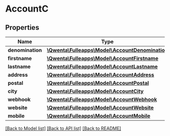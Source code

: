 # AccountC

## Properties
Name | Type | Description | Notes
------------ | ------------- | ------------- | -------------
**denomination** | [**\Qwenta\Fulleapps\Model\AccountDenomination**](AccountDenomination.md) |  | [optional] 
**firstname** | [**\Qwenta\Fulleapps\Model\AccountFirstname**](AccountFirstname.md) |  | [optional] 
**lastname** | [**\Qwenta\Fulleapps\Model\AccountLastname**](AccountLastname.md) |  | [optional] 
**address** | [**\Qwenta\Fulleapps\Model\AccountAddress**](AccountAddress.md) |  | [optional] 
**postal** | [**\Qwenta\Fulleapps\Model\AccountPostal**](AccountPostal.md) |  | [optional] 
**city** | [**\Qwenta\Fulleapps\Model\AccountCity**](AccountCity.md) |  | [optional] 
**webhook** | [**\Qwenta\Fulleapps\Model\AccountWebhook**](AccountWebhook.md) |  | [optional] 
**website** | [**\Qwenta\Fulleapps\Model\AccountWebsite**](AccountWebsite.md) |  | [optional] 
**mobile** | [**\Qwenta\Fulleapps\Model\AccountMobile**](AccountMobile.md) |  | [optional] 

[[Back to Model list]](../../README.md#documentation-for-models) [[Back to API list]](../../README.md#documentation-for-api-endpoints) [[Back to README]](../../README.md)

